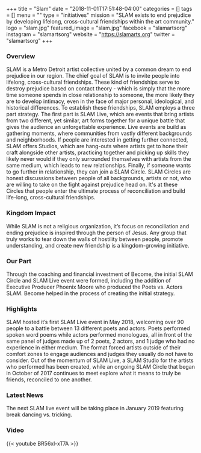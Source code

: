 +++
title = "Slam"
date = "2018-11-01T17:51:48-04:00"
categories = []
tags = []
menu = ""
type = "initiatives"
mission = "SLAM exists to end prejudice by developing lifelong, cross-cultural friendships within the art community."
logo = "slam.jpg"
featured_image = "slam.jpg"
facebook = "slamartsorg"
instagram = "slamartsorg"
website = "https://slamarts.org"
twitter = "slamartsorg"
+++

### Overview
SLAM is a Metro Detroit artist collective united by a common dream to end prejudice in our region. The chief goal of SLAM is to invite people into lifelong, cross-cultural friendships. These kind of friendships serve to destroy prejudice based on contact theory - which is simply that the more time someone spends in close relationship to someone, the more likely they are to develop intimacy, even in the face of major personal, ideological, and historical differences. To establish these friendships, SLAM employs a three part strategy. The first part is SLAM Live, which are events that bring artists from two different, yet similar, art forms together for a unique battle that gives the audience an unforgettable experience. Live events are build as gathering moments, where communities from vastly different backgrounds and neighborhoods. If people are interested in getting further connected, SLAM offers Studios, which are hang-outs where artists get to hone their craft alongside other artists, practicing together and picking up skills they likely never would if they only surrounded themselves with artists from the same medium, which leads to new relationships. Finally, if someone wants to go further in relationship, they can join a SLAM Circle. SLAM Circles are honest discussions between people of all backgrounds, artists or not, who are willing to take on the fight against prejudice head on. It's at these Circles that people enter the ultimate process of reconciliation and build life-long, cross-cultural friendships.

### Kingdom Impact
While SLAM is not a religious organization, it’s focus on reconciliation and ending prejudice is inspired through the person of Jesus. Any group that truly works to tear down the walls of hostility between people, promote understanding, and create new friendship is a kingdom-growing initiative. 

### Our Part
Through the coaching and financial investment of Become, the initial SLAM Circle and SLAM Live event were formed, including the addition of Executive Producer Phoenix Moore who produced the Poets vs. Actors SLAM. Become helped in the process of creating the initial strategy. 

### Highlights
SLAM hosted it’s first SLAM Live event in May 2018, welcoming over 90 people to a battle between 13 different poets and actors. Poets performed spoken word poems while actors performed monologues, all in front of the same panel of judges made up of 2 poets, 2 actors, and 1 judge who had no experience in either medium. The format forced artists outside of their comfort zones to engage audiences and judges they usually do not have to consider. Out of the momentum of SLAM Live, a SLAM Studio for the artists who performed has been created, while an ongoing SLAM Circle that began in October of 2017 continues to meet explore what it means to truly be friends, reconciled to one another. 

### Latest News
The next SLAM live event will be taking place in January 2019 featuring break dancing vs. tricking. 

### Video

{{< youtube BR56xl-xT7A >}}
